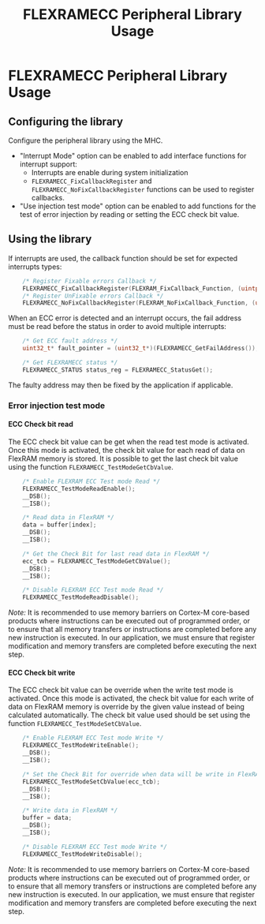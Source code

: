﻿---
grand_parent: Peripheral libraries
parent: FLEXRAMECC Peripheral Library
title: FLEXRAMECC Peripheral Library Usage
has_toc: true
nav_order: 1
---

# FLEXRAMECC Peripheral Library Usage

## Configuring the library

Configure the peripheral library using the MHC.

* "Interrupt Mode" option can be enabled to add interface functions for interrupt support:
    * Interrupts are enable during system initialization
    * ```FLEXRAMECC_FixCallbackRegister``` and ```FLEXRAMECC_NoFixCallbackRegister``` functions can be used to register callbacks.
* "Use injection test mode" option can be enabled to add functions for the test of error injection by reading or setting the ECC check bit value.

## Using the library

If interrupts are used, the callback function should be set for expected interrupts types:

```c
    /* Register Fixable errors Callback */
    FLEXRAMECC_FixCallbackRegister(FLEXRAM_FixCallback_Function, (uintptr_t)NULL);
    /* Register UnFixable errors Callback */
    FLEXRAMECC_NoFixCallbackRegister(FLEXRAM_NoFixCallback_Function, (uintptr_t)NULL);
```

When an ECC error is detected and an interrupt occurs, the fail address must be read before the status in order to avoid multiple interrupts:

```c
    /* Get ECC fault address */
    uint32_t* fault_pointer = (uint32_t*)(FLEXRAMECC_GetFailAddress());

    /* Get FLEXRAMECC status */
    FLEXRAMECC_STATUS status_reg = FLEXRAMECC_StatusGet();
```

The faulty address may then be fixed by the application if applicable.

### Error injection test mode

#### ECC Check bit read

The ECC check bit value can be get when the read test mode is activated. Once this mode is activated, the check bit value for each read of data on FlexRAM memory is stored. It is possible to get the last check bit value using the function ```FLEXRAMECC_TestModeGetCbValue```.

```c
    /* Enable FLEXRAM ECC Test mode Read */
    FLEXRAMECC_TestModeReadEnable();
    __DSB();
    __ISB();

    /* Read data in FlexRAM */
    data = buffer[index];
    __DSB();
    __ISB();

    /* Get the Check Bit for last read data in FlexRAM */
    ecc_tcb = FLEXRAMECC_TestModeGetCbValue();
    __DSB();
    __ISB();

    /* Disable FLEXRAM ECC Test mode Read */
    FLEXRAMECC_TestModeReadDisable();
```

*Note:* It is recommended to use memory barriers on Cortex-M core-based products where instructions can be executed out of programmed order, or to ensure that all memory transfers or instructions are completed before any new instruction is executed. In our application, we must ensure that register modification and memory transfers are completed before executing the next step.

#### ECC Check bit write

The ECC check bit value can be override when the write test mode is activated. Once this mode is activated, the check bit value for each write of data on FlexRAM memory is override by the given value instead of being calculated automatically. The check bit value used should be set using the function ```FLEXRAMECC_TestModeSetCbValue```.

```c
    /* Enable FLEXRAM ECC Test mode Write */
    FLEXRAMECC_TestModeWriteEnable();
    __DSB();
    __ISB();

    /* Set the Check Bit for override when data will be write in FlexRAM */
    FLEXRAMECC_TestModeSetCbValue(ecc_tcb);
    __DSB();
    __ISB();

    /* Write data in FlexRAM */
    buffer = data;
    __DSB();
    __ISB();

    /* Disable FLEXRAM ECC Test mode Write */
    FLEXRAMECC_TestModeWriteDisable();
```

*Note:* It is recommended to use memory barriers on Cortex-M core-based products where instructions can be executed out of programmed order, or to ensure that all memory transfers or instructions are completed before any new instruction is executed. In our application, we must ensure that register modification and memory transfers are completed before executing the next step.
